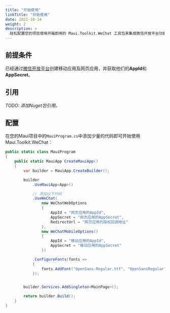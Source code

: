 ```yaml
---
title: "开始使用"
linkTitle: "开始使用"
date: 2021-10-14
weight: 2
description: >
  轻松配置您的项目使用开箱即用的 Maui.Toolkit.WeChat 工具包来集成微信开放平台功能。
---
```


## 前提条件

已经通过<a href="https://open.weixin.qq.com/cgi-bin/index?t=home/index&lang=zh_CN" target="_blank">微信开放平台</a>创建移动应用及网页应用，并获取他们的**AppId**和**AppSecret**。

## 引用

*TODO: 添加Nuget包引用。*

## 配置

在您的Maui项目中的`MauiProgram.cs`中添加少量的代码即可开始使用Maui.Toolkit.WeChat：

``` C#
public static class MauiProgram
{
    public static MauiApp CreateMauiApp()
    {
        var builder = MauiApp.CreateBuilder();

        builder
            .UseMauiApp<App>()

            // 添加以下代码
            .UseWeChat(
                new WeChatWebOptions
                {
                    AppId = "网页应用的AppId",
                    AppSecret = "网页应用的AppSecret",
                    RedirectUrl = "网页应用的授权回调地址"
                },
                new WeChatMobileOptions()
                {
                    AppId = "移动应用的AppId",
                    AppSecret = "移动应用的AppSecret"
                })

            .ConfigureFonts(fonts =>
            {
                fonts.AddFont("OpenSans-Regular.ttf", "OpenSansRegular");
            });


        builder.Services.AddSingleton<MainPage>();

        return builder.Build();
    }
}
```
